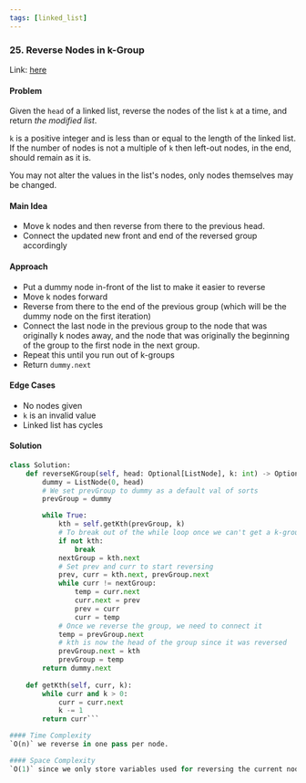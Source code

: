 ```yaml
---
tags: [linked_list]
---
```

### 25. Reverse Nodes in k-Group

Link: [here](https://leetcode.com/problems/reverse-nodes-in-k-group/description/)

#### Problem
Given the `head` of a linked list, reverse the nodes of the list `k` at a time, and return _the modified list_.

`k` is a positive integer and is less than or equal to the length of the linked list. If the number of nodes is not a multiple of `k` then left-out nodes, in the end, should remain as it is.

You may not alter the values in the list's nodes, only nodes themselves may be changed.

#### Main Idea
- Move k nodes and then reverse from there to the previous head.
- Connect the updated new front and end of the reversed group accordingly

#### Approach
- Put a dummy node in-front of the list to make it easier to reverse
- Move k nodes forward
- Reverse from there to the end of the previous group (which will be the dummy node on the first iteration)
- Connect the last node in the previous group to the node that was originally k nodes away, and the node that was originally the beginning of the group to the first node in the next group.
- Repeat this until you run out of k-groups
- Return `dummy.next`

#### Edge Cases
- No nodes given
- `k` is an invalid value
- Linked list has cycles

#### Solution
```python 
class Solution:
    def reverseKGroup(self, head: Optional[ListNode], k: int) -> Optional[ListNode]:
        dummy = ListNode(0, head)
        # We set prevGroup to dummy as a default val of sorts
        prevGroup = dummy

        while True:
            kth = self.getKth(prevGroup, k)
            # To break out of the while loop once we can't get a k-group
            if not kth:
                break
            nextGroup = kth.next
            # Set prev and curr to start reversing 
            prev, curr = kth.next, prevGroup.next
            while curr != nextGroup:
                temp = curr.next
                curr.next = prev
                prev = curr
                curr = temp
            # Once we reverse the group, we need to connect it
            temp = prevGroup.next
            # kth is now the head of the group since it was reversed
            prevGroup.next = kth
            prevGroup = temp
        return dummy.next
        
    def getKth(self, curr, k):
        while curr and k > 0:
            curr = curr.next
            k -= 1
        return curr```

#### Time Complexity
`O(n)` we reverse in one pass per node.

#### Space Complexity
`O(1)` since we only store variables used for reversing the current node.

